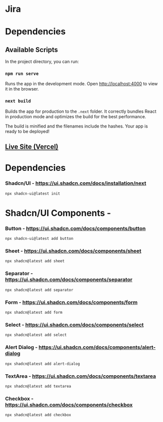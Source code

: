 # Jira


# Dependencies

## Available Scripts
In the project directory, you can run:

### `npm run serve`

Runs the app in the development mode.
Open [http://localhost:4000](http://localhost:3000) to view it in the browser.

### `next build`

Builds the app for production to the `.next` folder.
It correctly bundles React in production mode and optimizes the build for the best performance.

The build is minified and the filenames include the hashes.
Your app is ready to be deployed!

## [Live Site (Vercel)](https://jira-alpha.vercel.app/)

# Dependencies



### Shadcn/UI - https://ui.shadcn.com/docs/installation/next
    npx shadcn-ui@latest init

# Shadcn/UI Components -

### Button - https://ui.shadcn.com/docs/components/button
    npx shadcn-ui@latest add button

### Sheet - https://ui.shadcn.com/docs/components/sheet
    npx shadcn@latest add sheet

### Separator - https://ui.shadcn.com/docs/components/separator
    npx shadcn@latest add separator

### Form - https://ui.shadcn.com/docs/components/form
    npx shadcn@latest add form

### Select - https://ui.shadcn.com/docs/components/select
    npx shadcn@latest add select

### Alert Dialog - https://ui.shadcn.com/docs/components/alert-dialog
    npx shadcn@latest add alert-dialog

### TextArea - https://ui.shadcn.com/docs/components/textarea
    npx shadcn@latest add textarea

### Checkbox - https://ui.shadcn.com/docs/components/checkbox
    npx shadcn@latest add checkbox


